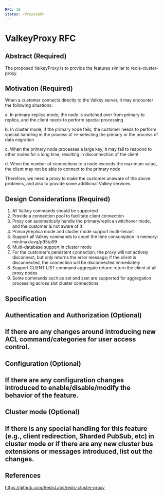 ```yaml
---
RFC: 10
Status: <Proposed>
---
```


# ValkeyProxy RFC

## Abstract  (Required)

The proposed ValkeyProxy is to provide the features similar to redis-cluster-proxy. 


## Motivation (Required)

When a customer connects directly to the Valkey server, it may encounter the following situations:

a. In primary-replica  mode, the node is switched over from primary to replica, and the client needs to perform special processing

b. In cluster mode, if the primary node fails, the customer needs to perform special handling in the process of re-selecting the primary or the process of data migration

c. When the primary node processes a large key, it may fail to respond to other nodes for a long time, resulting in disconnection of the client

d. When the number of connections to a node exceeds the maximum value, the client may not be able to connect to the primary node

Therefore, we need a proxy to make the customer unaware of the above problems, and also to provide some additional Valkey services


## Design Considerations  (Required)

1. All Valkey commands should be supported
2. Provide a connection pool to facilitate client connection
3. Proxy can automatically handle the primary/replica switchover mode, and the customer is not aware of it
4. Primary/replica mode and cluster mode support multi-tenant
5. Support all Valkey commands to count the time consumption in memory: min/max/avg/p95/p99
6. Multi-database support in cluster mode
7. For the customer's persistent connection, the proxy will not actively disconnect, but only returns the error message; If the client is disconnected, the connection will be disconnected immediately
8. Support CLIENT LIST command aggregate return: return the client of all proxy nodes
9. Some commands such as set and zset are supported for aggregation processing across slot cluster connections 


## Specification

## Authentication and Authorization (Optional)
## If there are any changes around introducing new ACL command/categories for user access control.

## Configuration (Optional)
## If there are any configuration changes introduced to enable/disable/modify the behavior of the feature.

## Cluster mode (Optional)
## If there is any special handling for this feature (e.g., client redirection, Sharded PubSub, etc) in cluster mode or if there are any new cluster bus extensions or messages introduced, list out the changes.


## References
https://github.com/RedisLabs/redis-cluster-proxy
